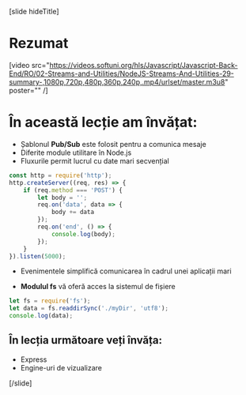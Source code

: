 [slide hideTitle]
# Rezumat

[video src="https://videos.softuni.org/hls/Javascript/Javascript-Back-End/RO/02-Streams-and-Utilities/NodeJS-Streams-And-Utilities-29-summary-,1080p,720p,480p,360p,240p,.mp4/urlset/master.m3u8" poster="" /]

# În această lecție am învățat:

- Șablonul **Pub/Sub** este folosit pentru a comunica mesaje
- Diferite module utilitare în Node.js
- Fluxurile permit lucrul cu date mari secvențial

```js
const http = require('http');
http.createServer((req, res) => {
    if (req.method === 'POST') {
        let body = '';
        req.on('data', data => {
            body += data
        });
        req.on('end', () => {
            console.log(body);
        });
    }
}).listen(5000);
```

- Evenimentele simplifică comunicarea în cadrul unei aplicații mari

- **Modulul fs** vă oferă acces la sistemul de fișiere

```js
let fs = require('fs');
let data = fs.readdirSync('./myDir', 'utf8');
console.log(data);
```

## În lecția următoare veți învăța:

- Express
- Engine-uri de vizualizare

[/slide]
